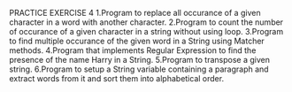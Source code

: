 PRACTICE EXERCISE 4
1.Program to replace all occurance of a given character in a word with another character.
2.Program to count the number of occurance of a given character in a string without using loop.
3.Program to find multiple occurance of the given word in a String using Matcher methods.
4.Program that implements Regular Expression to find the presence of the name Harry in a String.
5.Program to transpose a given string.
6.Program to setup a String variable containing a paragraph and extract words from it and sort them into alphabetical order.





